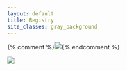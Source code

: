 ```yaml
---
layout: default
title: Registry
site_classes: gray_background
---
```


{% comment %}[<img src="{{ site.baseurl }}/img/kauai-logo.jpg">](){% endcomment %}

[<img src="{{ site.baseurl }}/img/williams-sonoma-registry-logo.jpg">
](https://secure.williams-sonoma.com/registry/mgx6vvhct7/registry-list.html)
